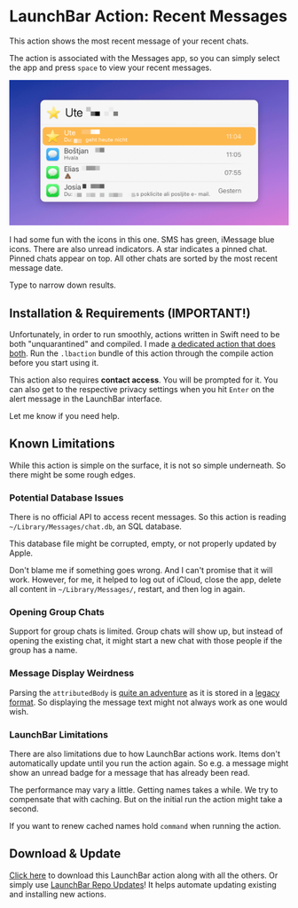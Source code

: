 # LaunchBar Action: Recent Messages

This action shows the most recent message of your recent chats. 

The action is associated with the Messages app, so you can simply select the app and press `space` to view your recent messages. 

<img src="01.png" width="616"/> 

I had some fun with the icons in this one. SMS has green, iMessage blue icons. There are also unread indicators. A star indicates a pinned chat. Pinned chats appear on top. All other chats are sorted by the most recent message date. 

Type to narrow down results.

## Installation & Requirements (IMPORTANT!)

Unfortunately, in order to run smoothly, actions written in Swift need to be both "unquarantined" and compiled. I made [a dedicated action that does both](https://github.com/Ptujec/LaunchBar/tree/master/Compile-Swift-Action#readme). Run the `.lbaction` bundle of this action through the compile action before you start using it.

This action also requires **contact access**. You will be prompted for it. You can also get to the respective privacy settings when you hit `Enter` on the alert message in the LaunchBar interface.

Let me know if you need help. 

## Known Limitations

While this action is simple on the surface, it is not so simple underneath. So there might be some rough edges.

### Potential Database Issues

There is no official API to access recent messages. So this action is reading `~/Library/Messages/chat.db`, an SQL database. 

This database file might be corrupted, empty, or not properly updated by Apple. 

Don't blame me if something goes wrong. And I can't promise that it will work. However, for me, it helped to log out of iCloud, close the app, delete all content in `~/Library/Messages/`, restart, and then log in again. 

### Opening Group Chats

Support for group chats is limited. Group chats will show up, but instead of opening the existing chat, it might start a new chat with those people if the group has a name. 

### Message Display Weirdness

Parsing the `attributedBody` is [quite an adventure](https://chrissardegna.com/blog/reverse-engineering-apples-typedstream-format/) as it is stored in a [legacy format](https://developer.apple.com/documentation/foundation/nsarchiver). So displaying the message text might not always work as one would wish.

### LaunchBar Limitations

There are also limitations due to how LaunchBar actions work. Items don't automatically update until you run the action again. So e.g. a message might show an unread badge for a message that has already been read. 

The performance may vary a little. Getting names takes a while. We try to compensate that with caching. But on the initial run the action might take a second.

If you want to renew cached names hold `command` when running the action.  

## Download & Update

[Click here](https://github.com/Ptujec/LaunchBar/archive/refs/heads/master.zip) to download this LaunchBar action along with all the others. Or simply use [LaunchBar Repo Updates](https://github.com/Ptujec/LaunchBar/tree/master/LB-Repo-Updates#launchbar-repo-updates-action)! It helps automate updating existing and installing new actions.